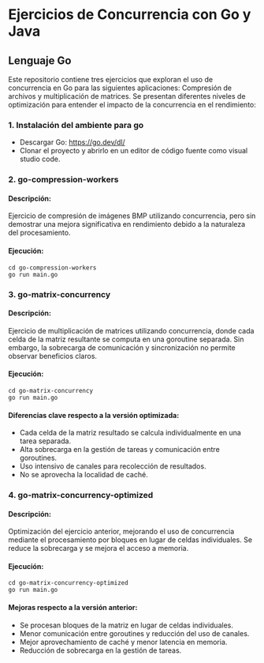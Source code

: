 # Ejercicios de Concurrencia con Go y Java

## Lenguaje Go
Este repositorio contiene tres ejercicios que exploran el uso de concurrencia en Go para las siguientes aplicaciones: Compresión de archivos y multiplicación de matrices. Se presentan diferentes niveles de optimización para entender el impacto de la concurrencia en el rendimiento:  

### 1. Instalación del ambiente para go

- Descargar Go: https://go.dev/dl/
- Clonar el proyecto y abrirlo en un editor de código fuente como visual studio code.

### 2. go-compression-workers

#### Descripción:
Ejercicio de compresión de imágenes BMP utilizando concurrencia, pero sin demostrar una mejora significativa en rendimiento debido a la naturaleza del procesamiento.

####  Ejecución:
```code
cd go-compression-workers
go run main.go
```

### 3. go-matrix-concurrency
#### Descripción:
Ejercicio de multiplicación de matrices utilizando concurrencia, donde cada celda de la matriz resultante se computa en una goroutine separada. Sin embargo, la sobrecarga de comunicación y sincronización no permite observar beneficios claros.

####  Ejecución:
```code
cd go-matrix-concurrency
go run main.go
```
####  Diferencias clave respecto a la versión optimizada:
- Cada celda de la matriz resultado se calcula individualmente en una tarea separada.
- Alta sobrecarga en la gestión de tareas y comunicación entre goroutines.
- Uso intensivo de canales para recolección de resultados.
- No se aprovecha la localidad de caché.

### 4. go-matrix-concurrency-optimized
#### Descripción:
Optimización del ejercicio anterior, mejorando el uso de concurrencia mediante el procesamiento por bloques en lugar de celdas individuales. Se reduce la sobrecarga y se mejora el acceso a memoria.

####  Ejecución:
```code
cd go-matrix-concurrency-optimized
go run main.go
```
####  Mejoras respecto a la versión anterior:

- Se procesan bloques de la matriz en lugar de celdas individuales.
- Menor comunicación entre goroutines y reducción del uso de canales.
- Mejor aprovechamiento de caché y menor latencia en memoria.
- Reducción de sobrecarga en la gestión de tareas.

